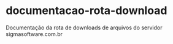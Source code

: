 # documentacao-rota-download
Documentação da rota de downloads de arquivos do servidor sigmasoftware.com.br
